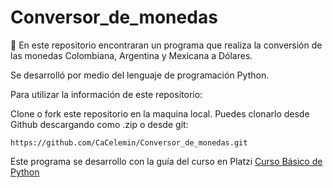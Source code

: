 # Conversor_de_monedas

👛 En este repositorio encontraran un programa que realiza la conversión de las monedas Colombiana, Argentina y Mexicana a Dólares. 

Se desarrolló por medio del lenguaje de programación Python.

Para utilizar la información de este repositorio:

Clone o fork este repositorio en la maquina local. Puedes clonarlo desde Github descargando como .zip o desde git:
```
https://github.com/CaCelemin/Conversor_de_monedas.git
```

Este programa se desarrollo con la guía del curso en Platzi [Curso Básico de Python](https://platzi.com/cursos/python/)
